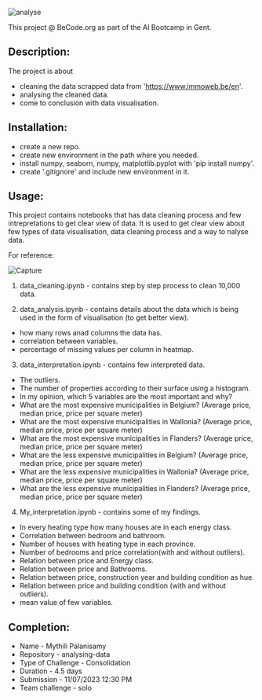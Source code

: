 ![analyse](../assets/analyse.webp)

This project @ BeCode.org as part of the AI Bootcamp in Gent.

## Description:
The project is about 
* cleaning the data scrapped data from 'https://www.immoweb.be/en'.
* analysing the cleaned data.
* come to conclusion with data visualisation.

## Installation:
* create a new repo. 
* create new environment in the path where you needed.
* install numpy, seaborn, numpy, matplotlib.pyplot with 'pip install numpy'.
* create '.gitignore' and include new environment in it.

## Usage:

This project contains notebooks that has data cleaning process and few intrepretations to get clear view of data.
It is used to get clear view about few types of data visualisation, data cleaning process and a way to nalyse data.

For reference:


![Capture](./Capture.PNG)



1. data_cleaning.ipynb - contains step by step process to clean 10,000 data.

2. data_analysis.ipynb - contains details about the data which is being used in the form of visualisation (to get better view).
- how many rows anad columns the data has.
- correlation between variables.
- percentage of missing values per column in heatmap.

3. data_interpretation.ipynb - contains few interpreted data.
- The outliers.
- The number of properties according to their surface using a histogram.
- In my opinion, which 5 variables are the most important and why?
- What are the most expensive municipalities in Belgium? (Average price, median price, price per square meter)
- What are the most expensive municipalities in Wallonia? (Average price, median price, price per square meter)
- What are the most expensive municipalities in Flanders? (Average price, median price, price per square meter)
- What are the less expensive municipalities in Belgium? (Average price, median price, price per square meter)
- What are the less expensive municipalities in Wallonia? (Average price, median price, price per square meter)
- What are the less expensive municipalities in Flanders? (Average price, median price, price per square meter)

4. My_interpretation.ipynb - contains some of my findings.
- In every heating type how many houses are in each energy class.
- Correlation between bedroom and bathroom.
- Number of houses with heating type in each province.
- Number of bedrooms and price correlation(with and without outliers).
- Relation between price and Energy class.
- Relation between price and Bathrooms.
- Relation between price, construction year and building condition as hue.
- Relation between price and building condition (with and without outliers).
- mean value of few variables.

## Completion:
* Name - Mythili Palanisamy
* Repository - analysing-data
* Type of Challenge - Consolidation
* Duration - 4.5 days
* Submission - 11/07/2023 12:30 PM
* Team challenge - solo
